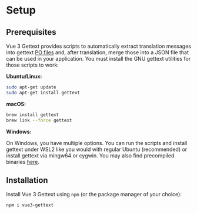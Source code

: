# Setup

## Prerequisites

Vue 3 Gettext provides scripts to automatically extract translation messages into gettext [PO files](https://www.gnu.org/software/gettext/manual/html_node/PO-Files.html) and, after translation, merge those into a JSON file that can be used in your application. You must install the GNU gettext utilities for those scripts to work:

**Ubuntu/Linux:**

```sh
sudo apt-get update
sudo apt-get install gettext
```

**macOS:**

```sh
brew install gettext
brew link --force gettext
```

**Windows:**

On Windows, you have multiple options. You can run the scripts and install gettext under WSL2 like you would with regular Ubuntu (recommended) or install gettext via mingw64 or cygwin. You may also find precompiled binaries [here](https://mlocati.github.io/articles/gettext-iconv-windows.html).

## Installation

Install Vue 3 Gettext using `npm` (or the package manager of your choice):

```sh
npm i vue3-gettext
```
